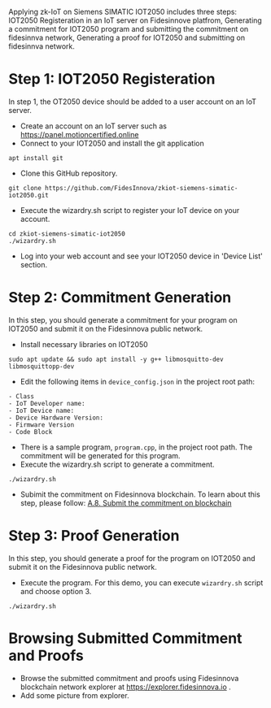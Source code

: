 Applying zk-IoT on Siemens SIMATIC IOT2050 includes three steps: IOT2050 Registeration in an IoT server on Fidesinnove platfrom, Generating a commitment for IOT2050 program and submitting the commitment on fidesinnva network, Generating a proof for IOT2050 and submitting on fidesinnva network.

# Step 1: IOT2050 Registeration
In step 1, the OT2050 device should be added to a user account on an IoT server. 
- Create an account on an IoT server such as https://panel.motioncertified.online
- Connect to your IOT2050 and install the git application
```
apt install git
```
- Clone this GitHub repository.
```
git clone https://github.com/FidesInnova/zkiot-siemens-simatic-iot2050.git
```
- Execute the wizardry.sh script to register your IoT device on your account.
```
cd zkiot-siemens-simatic-iot2050
./wizardry.sh
```
- Log into your web account and see your IOT2050 device in 'Device List' section.

# Step 2: Commitment Generation
In this step, you should generate a commitment for your program on IOT2050 and submit it on the Fidesinnova public network.

- Install necessary libraries on IOT2050
```
sudo apt update && sudo apt install -y g++ libmosquitto-dev libmosquittopp-dev
```
- Edit the following items in `device_config.json` in the project root path:
```
- Class
- IoT Developer name:
- IoT Device name:
- Device Hardware Version:
- Firmware Version
- Code Block
```

- There is a sample program, `program.cpp`, in the project root path. The commitment will be generated for this program.
- Execute the wizardry.sh script to generate a commitment.
```
./wizardry.sh
```

- Subimit the commitment on Fidesinnova blockchain. To learn about this step, please follow: [A.8. Submit the commitment on blockchain](https://github.com/FidesInnova/zkiot-usage/blob/main/README_Program.md#a8-submit-the-commitment-on-blockchain)
  
# Step 3: Proof Generation
In this step, you should generate a proof for the program on IOT2050 and submit it on the Fidesinnova public network.
- Execute the program. For this demo, you can execute `wizardry.sh` script and choose option 3.
```
./wizardry.sh
```

# Browsing Submitted Commitment and Proofs
- Browse the submitted commitment and proofs using Fidesinnova blockchain network explorer at https://explorer.fidesinnova.io .
- Add some picture from explorer. 

  
